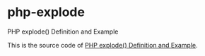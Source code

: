 # php-explode
PHP explode() Definition and Example

This is the source code of [PHP explode() Definition and Example](https://empirehacker.com/php/php-explode-definition-and-example/ "PHP explode() Definition and Example").
